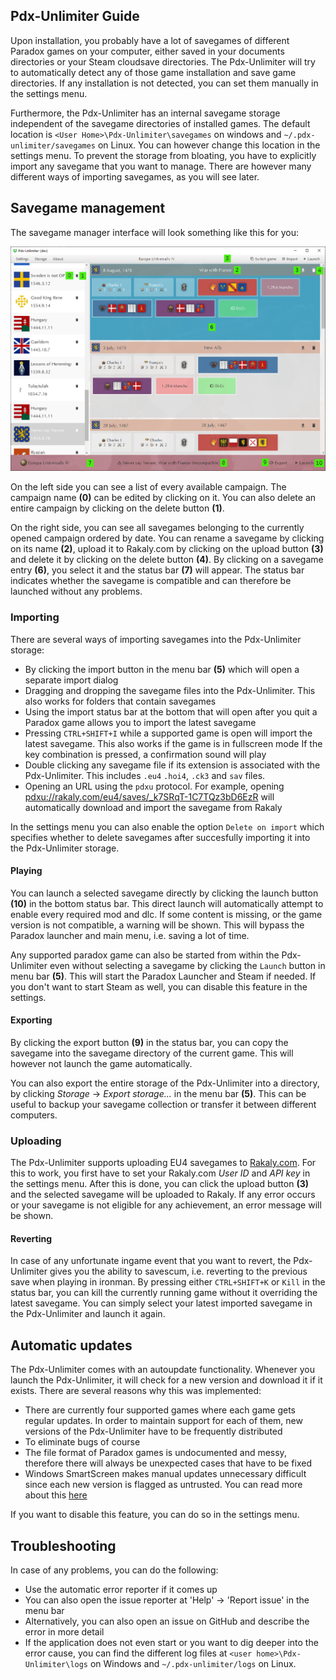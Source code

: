 ## Pdx-Unlimiter Guide

Upon installation, you probably have a lot of savegames of different Paradox games on your computer,
either saved in your documents directories or your Steam cloudsave directories.
The Pdx-Unlimiter will try to automatically detect any of those game installation and save game directories.
If any installation is not detected, you can set them manually in the settings menu.

Furthermore, the Pdx-Unlimiter has an internal savegame storage independent of the savegame directories of installed games.
The default location is `<User Home>\Pdx-Unlimiter\savegames` on windows and `~/.pdx-unlimiter/savegames` on Linux.
You can however change this location in the settings menu.
To prevent the storage from bloating, you have to explicitly
import any savegame that you want to manage.
There are however many different ways of importing savegames, as you will see later.


## Savegame management

The savegame manager interface will look something like this for you:

![Interface](guide.png)

On the left side you can see a list of every available campaign.
The campaign name **(0)** can be edited by clicking on it.
You can also delete an entire campaign by clicking on the delete button **(1)**.

On the right side, you can see all savegames belonging to the currently opened campaign ordered by date.
You can rename a savegame by clicking on its name **(2)**,
upload it to Rakaly.com by clicking on the upload button **(3)**
and delete it by clicking on the delete button **(4)**.
By clicking on a savegame entry **(6)**, you select it and the status bar **(7)** will appear.
The status bar indicates whether the savegame is compatible and can therefore be launched without any problems.


### Importing

There are several ways of importing savegames into the Pdx-Unlimiter storage:

- By clicking the import button in the menu bar **(5)** which will open a separate import dialog
- Dragging and dropping the savegame files into the Pdx-Unlimiter. This also works for folders that contain savegames
- Using the import status bar at the bottom that will open after you quit a Paradox game allows you to import the latest savegame
- Pressing `CTRL+SHIFT+I` while a supported game is open will import the latest savegame.
  This also works if the game is in fullscreen mode
  If the key combination is pressed, a confirmation sound will play
- Double clicking any savegame file if its extension is associated with the Pdx-Unlimiter.
  This includes `.eu4` `.hoi4`, `.ck3` and `sav` files.
- Opening an URL using the `pdxu` protocol. For example, opening
  [pdxu://rakaly.com/eu4/saves/_k7SRqT-1C7TQz3bD6EzR](pdxu://rakaly.com/eu4/saves/_k7SRqT-1C7TQz3bD6EzR)
  will automatically download and import the savegame from Rakaly
  
In the settings menu you can also enable the option `Delete on import` which specifies
whether to delete savegames after succesfully importing it into the Pdx-Unlimiter storage.


#### Playing

You can launch a selected savegame directly by clicking the launch button **(10)** in the bottom status bar.
This direct launch will automatically attempt to enable every required mod and dlc.
If some content is missing, or the game version is not compatible, a warning will be shown.
This will bypass the Paradox launcher and main menu, i.e. saving a lot of time.

Any supported paradox game can also be started from within the Pdx-Unlimiter even
without selecting a savegame by clicking the `Launch` button in menu bar **(5)**.
This will start the Paradox Launcher and Steam if needed. If you don't want
to start Steam as well, you can disable this feature in the settings.

#### Exporting

By clicking the export button **(9)** in the status bar,
you can copy the savegame into the savegame directory of the current game.
This will however not launch the game automatically.

You can also export the entire storage of the Pdx-Unlimiter into a directory,
by clicking *Storage* -> *Export storage...* in the menu bar **(5)**.
This can be useful to backup your savegame collection or transfer it between different computers.

### Uploading

The Pdx-Unlimiter supports uploading EU4 savegames to [Rakaly.com](https://rakaly.com).
For this to work, you first have to set your Rakaly.com *User ID* and *API key* in the settings menu.
After this is done, you can click the upload button **(3)** and the selected savegame will be uploaded to Rakaly.
If any error occurs or your savegame is not eligible for any achievement, an error message will be shown.

#### Reverting

In case of any unfortunate ingame event that you want to revert,
the Pdx-Unlimiter gives you the ability to savescum, i.e. reverting to the previous save when playing in ironman.
By pressing either `CTRL+SHIFT+K` or `Kill` in the status bar,
you can kill the currently running game without it overriding the latest savegame.
You can simply select your latest imported savegame in the Pdx-Unlimiter and launch it again.


## Automatic updates

The Pdx-Unlimiter comes with an autoupdate functionality.
Whenever you launch the Pdx-Unlimiter, it will check for a new version and download it if it exists.
There are several reasons why this was implemented:

- There are currently four supported games where each game gets regular updates.
  In order to maintain support for each of them, new versions of the Pdx-Unlimiter have to be frequently distributed
- To eliminate bugs of course
- The file format of Paradox games is undocumented and messy, therefore
  there will always be unexpected cases that have to be fixed
- Windows SmartScreen makes manual updates unnecessary difficult since each new version is flagged as untrusted.
  You can read more about this [here](https://www.coretechnologies.com/blog/windows/microsoft-smartscreen-filter/)
  
If you want to disable this feature, you can do so in the settings menu.

## Troubleshooting

In case of any problems, you can do the following:

- Use the automatic error reporter if it comes up
- You can also open the issue reporter at 'Help' -> 'Report issue' in the menu bar
- Alternatively, you can also open an issue on GitHub and describe the error in more detail
- If the application does not even start or you want to dig deeper into the error cause,
  you can find the different log files at `<user home>\Pdx-Unlimiter\logs`
  on Windows and `~/.pdx-unlimiter/logs` on Linux.
  
